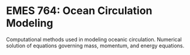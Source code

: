 # EMES 764: Ocean Circulation Modeling

Computational methods used in modeling oceanic circulation. Numerical solution of equations governing mass, momentum, and energy equations.